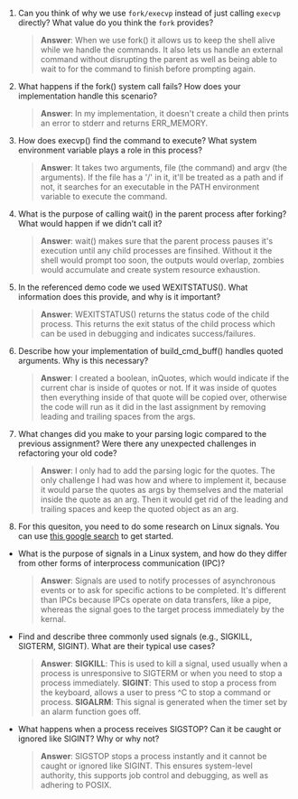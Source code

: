 1. Can you think of why we use `fork/execvp` instead of just calling `execvp` directly? What value do you think the `fork` provides?

    > **Answer**: When we use fork() it allows us to keep the shell alive while we handle the commands. It also lets us handle an external command without disrupting the parent as well as being able to wait to for the command to finish before prompting again. 

2. What happens if the fork() system call fails? How does your implementation handle this scenario?

    > **Answer**: In my implementation, it doesn't create a child then prints an error to stderr and returns ERR_MEMORY.

3. How does execvp() find the command to execute? What system environment variable plays a role in this process?

    > **Answer**: It takes two arguments, file (the command) and argv (the arguments). If the file has a '/' in it, it'll be treated as a path and if not, it searches for an executable in the PATH environment variable to execute the command. 

4. What is the purpose of calling wait() in the parent process after forking? What would happen if we didn’t call it?

    > **Answer**: wait() makes sure that the parent process pauses it's execution until any child processes are finsihed. Without it the shell would prompt too soon, the outputs would overlap, zombies would accumulate and create system resource exhaustion. 

5. In the referenced demo code we used WEXITSTATUS(). What information does this provide, and why is it important?

    > **Answer**: WEXITSTATUS() returns the status code of the child process. This returns the exit status of the child process which can be used in debugging and indicates success/failures.

6. Describe how your implementation of build_cmd_buff() handles quoted arguments. Why is this necessary?

    > **Answer**: I created a boolean, inQuotes, which would indicate if the current char is inside of quotes or not. If it was inside of quotes then everything inside of that quote will be copied over, otherwise the code will run as it did in the last assignment by removing leading and trailing spaces from the args. 

7. What changes did you make to your parsing logic compared to the previous assignment? Were there any unexpected challenges in refactoring your old code?

    > **Answer**: I only had to add the parsing logic for the quotes. The only challenge I had was how and where to implement it, because it would parse the quotes as args by themselves and the material inside the quote as an arg. Then it would get rid of the leading and trailing spaces and keep the quoted object as an arg. 

8. For this quesiton, you need to do some research on Linux signals. You can use [this google search](https://www.google.com/search?q=Linux+signals+overview+site%3Aman7.org+OR+site%3Alinux.die.net+OR+site%3Atldp.org&oq=Linux+signals+overview+site%3Aman7.org+OR+site%3Alinux.die.net+OR+site%3Atldp.org&gs_lcrp=EgZjaHJvbWUyBggAEEUYOdIBBzc2MGowajeoAgCwAgA&sourceid=chrome&ie=UTF-8) to get started.

- What is the purpose of signals in a Linux system, and how do they differ from other forms of interprocess communication (IPC)?

    > **Answer**: Signals are used to notify processes of asynchronous events or to ask for specific actions to be completed. It's different than IPCs because IPCs operate on data transfers, like a pipe, whereas the signal goes to the target process immediately by the kernal. 

- Find and describe three commonly used signals (e.g., SIGKILL, SIGTERM, SIGINT). What are their typical use cases?

    > **Answer**: **SIGKILL**: This is used to kill a signal, used usually when a process is unresponsive to SIGTERM or when you need to stop a process immediately. **SIGINT**: This used to stop a process from the keyboard, allows a user to press ^C to stop a command or process. **SIGALRM**: This signal is generated when the timer set by an alarm function goes off. 

- What happens when a process receives SIGSTOP? Can it be caught or ignored like SIGINT? Why or why not?

    > **Answer**:  SIGSTOP stops a process instantly and it cannot be caught or ignored like SIGINT. This ensures system-level authority, this supports job control and debugging, as well as adhering to POSIX.